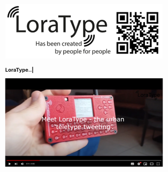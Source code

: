 [![LoraType](https://raw.githubusercontent.com/AutomationArt/LoraType/main/Image/LoraType.png "LoraType")](https://raw.githubusercontent.com/AutomationArt/LoraType/main/Image/LoraType.png "LoraType")
### LoraType..|

[![LoraType](https://github.com/AutomationArt/LoraType/blob/main/Image/VideoLoraType.png)](https://youtu.be/F7qizRmNL4o)